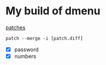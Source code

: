 # My build of dmenu

[patches](https://tools.suckless.org/dmenu/)

`patch --merge -i [patch.diff]`

- [x] password
- [x] numbers
